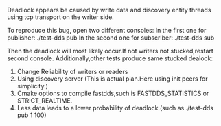 Deadlock appears be caused by write data and discovery entity threads using tcp transport on the writer side.

To reproduce this bug, open two different consoles:
In the first one for publisher: ./test-dds pub
In the second one for subscriber: ./test-dds sub

Then the deadlock will most likely occur.If not writers not stucked,restart second console.
Additionally,other tests produce same stucked dealock:
1. Change Reliability of writers or readers
2. Using discovery server (This is actual plan.Here using init peers for simplicity.)
3. Cmake options to compile fastdds,such is FASTDDS_STATISTICS or STRICT_REALTIME.
4. Less data leads to a lower probability of deadlock.(such as ./test-dds pub 1 100)

